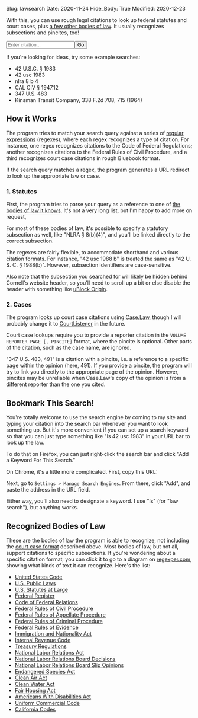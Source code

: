 Slug: lawsearch
Date: 2020-11-24
Hide_Body: True
Modified: 2020-12-23

With this, you can use rough legal citations to look up federal statutes and court cases, plus [a few other bodies of law](#recognized-bodies-of-law). It usually recognizes subsections and pincites, too!

<form class="main-search" onsubmit="handleSearch(event)">
    <input type="search" placeholder="Enter citation..." name="q" id="q"><input type="submit" value="Go">
    <br>
    <label for="q" id="explainer" class="search-label"></label>
</form>
<script>
const schemas = [{"regex": "(Title )?(?<title>\\d+) (U\\.?|United) ?(S\\.?|States) ?(C\\.?|Code) ((&sect;|&#167|§){1,2}|Sect?(ions?|s?\\.))? ?(?<section>[\\d.-]*\\w)((\\(| )(?<subsec>.+))?", "URLParts": ["https://www.law.cornell.edu/uscode/text", "/{title}", "/{section}", "#{subsec}"], "mutations": [{"key": "subsec", "splitter": "\\W", "joiner": "_"}]}, {"regex": "Pub(\\.?|lic) ?L(\\.?|aw) ?(No\\.?)? ?(?<congress>\\d+)-(?<law>\\d+)", "URLParts": ["https://uscode.house.gov/statutes/pl/{congress}/{law}.pdf"]}, {"regex": "(?<volume>\\d+) Stat\\.? (?<page>\\d+)(-\\d+)?", "URLParts": ["https://www.govinfo.gov/content/pkg/STATUTE-{volume}/pdf/STATUTE-{volume}-Pg{page}.pdf"]}, {"regex": "(?<volume>\\d+) (Fed\\. ?Reg\\.|F\\.? ?R\\.?) (?<page>\\d+)", "URLParts": ["https://www.federalregister.gov/documents/search?conditions[term]=", "{volume}+FR+{page}"]}, {"regex": "(Title )?(?<title>\\d+) (C\\.? ?F\\.? ?R\\.?|Code of Federal Regulations)( [Pp]arts?| [Pp]ts?\\.)? ((&sect;|&#167|§){1,2}|Sect?(ions?|s?\\.))? ?(?<section>[\\d.-]*\\w)((\\(| )(?<subsec>.+))?", "URLParts": ["https://www.law.cornell.edu/cfr/text", "/{title}", "/{section}", "#{subsec}"], "mutations": [{"key": "subsec", "splitter": "\\W", "joiner": "_"}]}, {"regex": "(F\\.? ?R\\.? ?C\\.? ?P\\.?|Fed\\.? R(\\.?|ule) ?Civ\\.? ?Pr?o?c?\\.?|Federal Rules? of Civil Procedure) ?(Rule )?(?<rule>\\d+[a-z]?)((\\(| )(?<subsec>.+))?", "URLParts": ["https://www.law.cornell.edu/rules/frcp", "/rule_{rule}", "#rule_{rule}_{subsec}"], "mutations": [{"key": "subsec", "splitter": "\\W", "joiner": "_"}]}, {"regex": "(F\\.? ?R\\.? ?A\\.? ?P\\.?|Fed\\.? R(\\.?|ule) ?App\\.? ?Pr?o?c?\\.?|Federal Rules? of Appellate Procedure) ?(Rule )?(?<rule>\\d+[a-z]?)", "URLParts": ["https://www.law.cornell.edu/rules/frap/rule_{rule}"]}, {"regex": "(F\\.? ?R\\.? ?Cr\\.? ?P\\.?|Fed\\.? R(\\.?|ule) ?Crim\\.? ?Pr?o?c?\\.?|Federal Rules? of Criminal Procedure) ?(Rule )?(?<rule>\\d+[a-z]?)((\\(| )(?<subsec>.+))?", "URLParts": ["https://www.law.cornell.edu/rules/frcrmp", "/rule_{rule}", "#rule_{rule}_{subsec}"], "mutations": [{"key": "subsec", "splitter": "\\W", "joiner": "_"}]}, {"regex": "(F\\.? ?R\\.? ?E\\.?|Fed\\.? R(\\.?|ule) ?Evid\\.?|Federal Rules? of Evidence) ?(Rule )?(?<rule>\\d+[a-z]?)", "URLParts": ["https://www.law.cornell.edu/rules/fre/rule_{rule}"]}, {"regex": "(I\\.? ?N\\.? ?A\\.?|Immigration and Nationality Act) ((&sect;|&#167|§){1,2}|Sect?(ions?|s?\\.))? ?(?<section>[\\d.-]*\\w)((\\(| )(?<subsec>.+))?", "URLParts": ["https://www.law.cornell.edu/uscode/text", "/{title}", "/{section}", "#{subsec}"], "defaults": {"title": "8"}, "mutations": [{"key": "subsec", "splitter": "\\W", "joiner": "_"}], "substitutions": [{"inputKey": "section", "index": {"101": "1101", "102": "1102", "103": "1103", "104": "1104", "105": "1105", "106": "1105a", "201": "1151", "202": "1152", "203": "1153", "204": "1154", "205": "1155", "206": "1156", "207": "1157", "208": "1158", "209": "1159", "210": "1160", "210a": "1161", "211": "1181", "212": "1182", "213": "1183", "213a": "1183a", "214": "1184", "215": "1185", "216": "1186a", "216a": "1186b", "217": "1187", "218": "1188", "219": "1189", "221": "1201", "222": "1202", "223": "1203", "224": "1204", "231": "1221", "232": "1222", "233": "1223", "234": "1224", "235": "1225", "235a": "1225a", "236": "1226", "236a": "1226a", "237": "1227", "238": "1228", "239": "1229", "240": "1229a", "240a": "1229b", "240b": "1229c", "240c": "1230", "241": "1231", "242": "1252", "242a": "1252a", "242b": "1252b", "243": "1253", "244": "1254a", "245": "1255", "245a": "1255a", "246": "1256", "247": "1257", "248": "1258", "249": "1259", "250": "1260", "251": "1281", "252": "1282", "253": "1283", "254": "1284", "255": "1285", "256": "1286", "257": "1287", "258": "1288", "261": "1301", "262": "1302", "263": "1303", "264": "1304", "265": "1305", "266": "1306", "271": "1321", "272": "1322", "273": "1323", "274": "1324", "274a": "1324a", "274b": "1324b", "274c": "1324c", "274d": "1324d", "275": "1325", "276": "1326", "277": "1327", "278": "1328", "279": "1329", "280": "1330", "281": "1351", "282": "1352", "283": "1353", "284": "1354", "285": "1355", "286": "1356", "287": "1357", "288": "1358", "289": "1359", "290": "1360", "291": "1361", "292": "1362", "293": "1363", "294": "1363a", "295": "1363b", "301": "1401", "302": "1402", "303": "1403", "304": "1404", "305": "1405", "306": "1406", "307": "1407", "308": "1408", "309": "1409", "310": "1421", "311": "1422", "312": "1423", "313": "1424", "314": "1425", "315": "1426", "316": "1427", "317": "1428", "318": "1429", "319": "1430", "320": "1431", "321": "1432", "322": "1433", "323": "1434", "324": "1435", "325": "1436", "326": "1437", "327": "1438", "328": "1439", "329": "1440", "329a": "1440-1", "330": "1441", "331": "1442", "332": "1443", "333": "1444", "334": "1445", "335": "1446", "336": "1447", "337": "1448", "338": "1449", "339": "1450", "340": "1451", "341": "1452", "342": "1453", "343": "1454", "344": "1455", "345": "1456", "346": "1457", "347": "1458", "348": "1459", "349": "1481", "350": "1482", "351": "1483", "352": "1484", "353": "1485", "354": "1486", "355": "1487", "356": "1488", "357": "1489", "358": "1501", "359": "1502", "360": "1503", "361": "1504", "404": "1101", "405": "1101", "406": "1101", "407": "1101", "411": "1521", "412": "1522", "413": "1523", "414": "1524", "501": "1531", "502": "1532", "503": "1533", "504": "1534", "505": "1535", "506": "1536", "507": "1537"}}]}, {"regex": "I\\.? ?R\\.? ?C\\.? ((&sect;|&#167|§){1,2}|Sect?(ions?|s?\\.))? ?(?<section>[\\d.-]*\\w)((\\(| )(?<subsec>.+))?", "URLParts": ["https://www.law.cornell.edu/uscode/text", "/{title}", "/{section}", "#{subsec}"], "defaults": {"title": "26"}, "mutations": [{"key": "subsec", "splitter": "\\W", "joiner": "_"}]}, {"regex": "Treas\\.? ?Reg\\.? ((&sect;|&#167|§){1,2}|Sect?(ions?|s?\\.))? ?(?<section>[\\d.-]*\\w)((\\(| )(?<subsec>.+))?", "URLParts": ["https://www.law.cornell.edu/cfr/text", "/{title}", "/{section}", "#{subsec}"], "defaults": {"title": "26"}, "mutations": [{"key": "subsec", "splitter": "\\W", "joiner": "_"}]}, {"regex": "N\\.? ?L\\.? ?R\\.? ?A\\.? ((&sect;|&#167|§){1,2}|Sect?(ions?|s?\\.))? ?(?<section>[\\d.-]*\\w)((\\(| )(?<subsec>.+))?", "URLParts": ["https://www.law.cornell.edu/uscode/text", "/{title}", "/{section}", "#{subsec}"], "defaults": {"title": "29"}, "mutations": [{"key": "subsec", "splitter": "\\W", "joiner": "_"}], "substitutions": [{"inputKey": "section", "index": {"1": "151", "2": "152", "3": "153", "4": "154", "5": "155", "6": "156", "7": "157", "8": "158", "9": "159", "10": "160", "11": "161", "12": "162", "13": "163", "14": "164", "15": "165", "16": "166", "17": "167", "18": "168", "19": "169"}}]}, {"regex": "(?<volume>\\d+) N\\.? ?L\\.? ?R\\.? ?B\\.? (?<page>\\d+)", "URLParts": ["https://www.nlrb.gov/cases-decisions/decisions/board-decisions?search_term=&volume={volume}&page_number={page}"]}, {"regex": "(?<volume>\\d+) N\\.? ?L\\.? ?R\\.? ?B\\.? (Slip Op\\. )?No\\. (?<slip>\\d+)", "URLParts": ["https://www.nlrb.gov/cases-decisions/decisions/board-decisions?search_term=&volume={volume}&slip_opinion_number={slip}"]}, {"regex": "E\\.? ?S\\.? ?A\\.? ((&sect;|&#167|§){1,2}|Sect?(ions?|s?\\.))? ?(?<section>[\\d.-]*\\w)((\\(| )(?<subsec>.+))?", "URLParts": ["https://www.law.cornell.edu/uscode/text", "/{title}", "/{section}", "#{subsec}"], "defaults": {"title": "16"}, "mutations": [{"key": "subsec", "splitter": "\\W", "joiner": "_"}], "substitutions": [{"inputKey": "section", "index": {"2": "1531", "3": "1532", "4": "1533", "5": "1534", "6": "1535", "7": "1536", "8": "1537", "8A": "1537a", "9": "1538", "10": "1539", "11": "1540", "12": "1541", "15": "1542", "17": "1543", "18": "1544"}}]}, {"regex": "C\\.? ?A\\.? ?A\\.? ((&sect;|&#167|§){1,2}|Sect?(ions?|s?\\.))? ?(?<section>[\\d.-]*\\w)((\\(| )(?<subsec>.+))?", "URLParts": ["https://www.law.cornell.edu/uscode/text", "/{title}", "/{section}", "#{subsec}"], "defaults": {"title": "42"}, "mutations": [{"key": "subsec", "splitter": "\\W", "joiner": "_"}], "substitutions": [{"inputKey": "section", "index": {"101": "7401", "102": "7402", "103": "7403", "104": "7404", "105": "7405", "106": "7406", "107": "7407", "108": "7408", "109": "7409", "110": "7410", "111": "7411", "112": "7412", "113": "7413", "114": "7414", "115": "7415", "116": "7416", "117": "7417", "118": "7418", "119": "7419", "120": "7420", "121": "7421", "122": "7422", "123": "7423", "124": "7424", "125": "7425", "126": "7426", "127": "7427", "128": "7428", "129": "7429", "130": "7430", "131": "7431", "160": "7470", "161": "7471", "162": "7472", "163": "7473", "164": "7474", "165": "7475", "166": "7476", "167": "7477", "168": "7478", "169": "7479", "169a": "7491", "169A": "7491", "169b": "7492", "169B": "7492", "171": "7501", "172": "7502", "173": "7503", "174": "7504", "175": "7505", "175a": "7505a", "176": "7506", "176a": "7506a", "177": "7507", "178": "7508", "179": "7509", "179b": "7509a", "181": "7511", "182": "7511a", "183": "7511b", "184": "7511c", "185": "7511d", "185a": "7511e", "185b": "7511f", "186": "7512", "187": "7512a", "188": "7513", "189": "7513a", "190": "7513b", "191": "7514", "192": "7514a", "193": "7515", "202": "7521", "203": "7522", "204": "7523", "205": "7524", "206": "7525", "207": "7541", "208": "7542", "209": "7543", "210": "7544", "211": "7545", "213": "7547", "214": "7548", "215": "7549", "216": "7550", "217": "7552", "218": "7553", "219": "7554", "231": "7571", "232": "7572", "233": "7573", "234": "7574", "241": "7581", "242": "7582", "243": "7583", "244": "7584", "245": "7585", "246": "7586", "247": "7587", "248": "7588", "249": "7589", "250": "7590", "301": "7601", "302": "7602", "303": "7603", "304": "7604", "305": "7605", "306": "7606", "307": "7607", "308": "7608", "309": "7609", "310": "7610", "311": "7611", "312": "7612", "313": "7613", "314": "7614", "315": "7615", "316": "7616", "317": "7617", "318": "7618", "319": "7619", "320": "7620", "321": "7621", "322": "7622", "323": "7624", "324": "7625", "325": "7625-1", "326": "7625a", "327": "7626", "328": "7627", "201": "7641", "401": "7651", "402": "7651a", "403": "7651b", "404": "7651c", "405": "7651d", "406": "7651e", "407": "7651f", "408": "7651g", "409": "7651h", "410": "7651i", "411": "7651j", "412": "7651k", "413": "7651l", "414": "7651m", "415": "7651n", "416": "7651o", "501": "7661", "502": "7661a", "503": "7661b", "504": "7661c", "505": "7661d", "506": "7661e", "507": "7661f", "601": "7671", "602": "7671a", "603": "7671b", "604": "7671c", "605": "7671d", "606": "7671e", "607": "7671f", "608": "7671g", "609": "7671h", "610": "7671i", "611": "7671j", "612": "7671k", "613": "7671l", "614": "7671m", "615": "7671n", "616": "7671o", "617": "7671p", "618": "7671q"}}]}, {"regex": "C\\.? ?W\\.? ?A\\.? ((&sect;|&#167|§){1,2}|Sect?(ions?|s?\\.))? ?(?<section>[\\d.-]*\\w)((\\(| )(?<subsec>.+))?", "URLParts": ["https://www.law.cornell.edu/uscode/text", "/{title}", "/{section}", "#{subsec}"], "defaults": {"title": "33"}, "mutations": [{"key": "subsec", "splitter": "\\W", "joiner": "_"}], "substitutions": [{"inputKey": "section", "index": {"101": "1251", "112": "1262", "115": "1265", "301": "1311", "302": "1312", "303": "1313", "304": "1314", "305": "1315", "306": "1316", "307": "1317", "308": "1318", "309": "1319", "310": "1320", "316": "1326", "319": "1329", "401": "1341", "402": "1342", "403": "1343", "404": "1344", "405": "1345", "406": "1346", "501": "1361", "502": "1362", "505": "1365", "509": "1369", "510": "1370", "511": "1371", "517": "1376", "518": "1377"}}]}, {"regex": "F\\.? ?h\\.? ?A\\.? ((&sect;|&#167|§){1,2}|Sect?(ions?|s?\\.))? ?(?<section>[\\d.-]*\\w)((\\(| )(?<subsec>.+))?", "URLParts": ["https://www.law.cornell.edu/uscode/text", "/{title}", "/{section}", "#{subsec}"], "defaults": {"title": "42"}, "mutations": [{"key": "subsec", "splitter": "\\W", "joiner": "_"}], "substitutions": [{"inputKey": "section", "index": {"801": "3601", "802": "3602", "803": "3603", "804": "3604", "805": "3605", "806": "3606", "807": "3607", "808": "3608", "808a": "3608a", "809": "3609", "810": "3610", "811": "3611", "812": "3612", "813": "3613", "814": "3614", "814a": "3614-1", "815": "3614a", "816": "3615", "817": "3616", "817a": "3616a", "818": "3617", "819": "3618", "820": "3619", "901": "3631"}}]}, {"regex": "A\\.? ?D\\.? ?A\\.? ((&sect;|&#167|§){1,2}|Sect?(ions?|s?\\.))? ?(?<section>[\\d.-]*\\w)((\\(| )(?<subsec>.+))?", "URLParts": ["https://www.law.cornell.edu/uscode/text", "/{title}", "/{section}", "#{subsec}"], "defaults": {"title": "42"}, "mutations": [{"key": "subsec", "splitter": "\\W", "joiner": "_"}], "substitutions": [{"inputKey": "section", "index": {"2": "12101", "3": "12102", "101": "12111", "102": "12112", "103": "12113", "104": "12114", "105": "12115", "106": "12116", "107": "12117", "201": "12131", "202": "12132", "203": "12133", "204": "12134", "221": "12141", "222": "12142", "223": "12143", "224": "12144", "225": "12145", "226": "12146", "227": "12147", "228": "12148", "229": "12149", "230": "12150", "241": "12161", "242": "12162", "243": "12163", "244": "12164", "245": "12165", "301": "12181", "302": "12182", "303": "12183", "304": "12184", "305": "12185", "306": "12186", "307": "12187", "308": "12188", "309": "12189", "501": "12201", "502": "12202", "503": "12203", "504": "12204", "505": "12205", "506": "12206", "507": "12207", "508": "12208", "509": "12209", "510": "12210", "511": "12211", "513": "12212", "514": "12213"}}]}, {"regex": "(U\\.? ?C\\.? ?C\\.?|Uniform Commercial Code) (?<article>\\d[a-z]?)\\W+(?<section>\\d+)((\\(| )(?<subsec>.+))?", "URLParts": ["https://www.law.cornell.edu/ucc", "/{article}/{article}-{section}", "#{article}-{section}{subsec}"], "mutations": [{"key": "subsec", "splitter": "\\W", "joiner": "_"}]}, {"regex": "((CAL|Cal)\\.?|California) (?<code>(BPC|CIV|CCP|COM|EDC|ELEC|EVID|FAM|FIN|FGC|FAC|GOV|HNC|HSC|INS|LAB|MVC|PEN|PROB|PCC|PRC|PUC|RTC|SHC|UIC|VEH|WAT|WIC|Business and Professions|Civil|Code of Civil Procedure|Commercial|Education|Elections|Evidence|Family|Financial|Fish and Game|Food and Agricultural|Government|Harbors and Navigation|Health and Safety|Insurance|Labor|Military and Veterans|Penal|Probate|Public Contract|Public Resources|Public Utilities|Revenue and Taxation|Streets and Highways|Unemployment Insurance|Vehicle|Water|Welfare and Institutions))\\.?( Code)? ((&sect;|&#167|§){1,2}|Sect?(ions?|s?\\.))? ?(?<section>[\\d.-]*\\w)", "URLParts": ["https://leginfo.legislature.ca.gov/faces/codes_displaySection.xhtml", "?lawCode={code}&sectionNum={section}"], "mutations": [{"key": "code", "case": "upper"}], "substitutions": [{"inputKey": "code", "index": {"BUSINESS AND PROFESSIONS": "BPC", "CIVIL": "CIV", "CODE OF CIVIL PROCEDURE": "CCP", "COMMERCIAL": "COM", "EDUCATION": "EDC", "ELECTIONS": "ELEC", "EVIDENCE": "EVID", "FAMILY": "FAM", "FINANCIAL": "FIN", "FISH AND GAME": "FGC", "FOOD AND AGRICULTURAL": "FAC", "GOVERNMENT": "GOV", "HARBORS AND NAVIGATION": "HNC", "HEALTH AND SAFETY": "HSC", "INSURANCE": "INS", "LABOR": "LAB", "MILITARY AND VETERANS": "MVC", "PENAL": "PEN", "PROBATE": "PROB", "PUBLIC CONTRACT": "PCC", "PUBLIC RESOURCES": "PRC", "PUBLIC UTILITIES": "PUC", "REVENUE AND TAXATION": "RTC", "STREETS AND HIGHWAYS": "SHC", "UNEMPLOYMENT INSURANCE": "UIC", "VEHICLE": "VEH", "WATER": "WAT", "WELFARE AND INSTITUTIONS": "WIC"}, "allowUnmatched": true}]}, {"regex": "(?<=\\b)(?<volume>\\d+) (?<reporter>Abb\\. Ct\\. App\\.|Abb\\.N\\. Cas\\.|Abb\\. Pr\\.|Abb\\. Pr\\. \\(n\\.s\\.\\)|Va\\. \\(Va\\. Cas\\.\\)|Adams Co\\. L\\.J\\.|Add\\.|Dallam|Franklin Co\\. Legal J\\.|Aik\\.|Ala\\. App\\.|Ala\\.|Alaska Fed\\.|Alaska|Am\\. Samoa|Am\\. Samoa 2d|Am\\. Samoa 3d|Ohio App\\. Unrep\\.|Ant\\. N\\.P\\. Cas\\.|A\\.D\\.2d|A\\.D\\.|A\\.D\\.3d|Ky\\. \\(Hughes\\)|Ariz\\. App\\.|Ariz\\.|Ark\\. App\\.|Ark\\.|Armstrong\\. Election Cases|A\\.|Balt\\. C\\. Rep\\.|Barb\\. Ch\\.|Barb\\.|B\\. Co\\. Leg\\. J\\.|Berk's Co\\. L\\.J\\.\\.|Blackf\\.|Blair Co\\. L\\.R\\.|Blair Co\\. L\\.R\\. 2d|Bosworth Super\\. Ct\\. Rep\\.|Bradford Co\\. L\\.J\\.|Brad\\.|Brayt\\.|Bucks Co\\. L\\.R\\.|Bur\\.|Bur\\.|Butler Co\\. Legal J\\.|E\\.D\\. Pa\\.|Cai\\. Cas\\.|Cai\\.|Cal\\. App\\.|Cal\\. App\\. 5th|Cal\\. App\\. 4th|Cal\\. App\\. 2d|Cal\\. App\\. 3d|Cal\\. 3d|Cal\\. 4th|Cal\\.|Cal\\. 2d|Cal\\. Super\\. Ct\\.|Cal\\. Unrep\\.|Cambria Co\\. L\\.J\\.|Cambria Co\\. Rep\\.|Carbon Co\\. L\\.J\\.|N\\.C\\. \\(Car\\. L\\. Rep\\.\\)|N\\.J\\. \\(Manumission\\)|S\\.C\\.L\\. \\(McMul\\.\\)|S\\.C\\.L\\. \\(Chev\\.\\)|Tapp\\. Rep\\.|D\\. Pa\\.|Ohio|S\\.C\\. Eq\\. \\(Chev\\. Eq\\.\\)|Monaghan|Sadler|Ky\\. \\(Litt\\. Sel\\. Cas\\.\\)|C\\.C\\.L\\.J\\.|C\\.C\\.L\\.J\\. 2d|S\\.C\\. Eq\\. \\(McCord Eq\\.\\)|S\\.C\\. Eq\\. \\(Ril\\. Eq\\.\\)|Chand\\.|Charlton Rep\\.|Ches\\. Co\\. Rep\\.|D\\. Chip\\.|N\\. Chip\\.|Mun\\.  L\\. Rep\\.|Hosea's Rep\\.|N\\.Y\\. City Ct\\. Rep\\.|Cl\\. Ch\\.|Cole\\. & Cai\\. Cas\\.|Cole\\. Cas\\.|Colo\\. App\\.|Colo\\. L\\. Rep\\.|Colo\\. N\\. P\\.|Colo\\.|Willson|White & W\\.|N\\.C\\. \\(Cam\\. & Nor\\.\\)|King's Conflicting Cases|Conn\\. App\\.|Conn\\. Cir\\. Ct\\.|Kirby|Root|Conn\\.|Conn\\. Supp\\.|Connoly Sur\\. Rep\\.|Ct\\. Cl\\.|C\\.C\\.P\\.A\\.|Ct\\. Cust\\.|Cow\\.|Craw\\. Co\\. Leg\\. J\\.|Cumberland L\\.J\\.|Cust\\. B\\. & Dec\\.|Dakota|Dallam|Dall\\.|Daly \\(N\\.Y\\.\\)|Dau\\. Co\\. Rep\\.|Day|T\\.C\\.A\\.|P\\.R\\. Dec\\.|Teiss\\.|Va\\. Ch\\. Dec\\.|Ky\\. \\(Sneed\\)|Pears\\.|Smith|Ga\\. Super\\. Ct\\.|Georgia Decisions|C\\.M\\.A\\.|Del\\. Cas\\.|Del\\. Ch\\.|Del\\. Co\\. Reps\\.|Del\\. \\(Harr\\.\\)|Del\\. \\(Penne\\.\\)|Del\\. \\(Boyce\\)|Del\\. \\(Marv\\.\\)|Del\\. \\(Houst\\.\\)|Del\\.|Dem\\. Sur\\.|Denio|Docket|Dudley Rep\\.|Duer Super\\. Ct\\. Rep\\.|Edm\\. Sel\\. Cas\\.|E\\.D\\. Smith|Edw\\. Ch\\.|S\\.C\\. Eq\\. \\(McMul\\. Eq\\.\\)|S\\.C\\. Eq\\. \\(Speers Eq\\.\\)|Erie\\. Co\\. L\\.J\\.|P\\.R\\. Sent\\.|Fay\\. L\\.J\\.|F\\. Cas\\.|Fed\\. Cl\\.|F\\.|F\\.2d|F\\.3d|F\\.R\\.D\\.|F\\. Supp\\.|F\\. Supp\\. 2d|F\\. Supp\\. 3d|Fla\\.|Fla\\. Supp\\.|Fla\\. Supp\\. 2d|Ga\\. App\\.|Ga\\. L\\. Rep\\.|Ga\\.|Gault|Gibb\\. Surr\\.|Guam|Hall Super\\. Ct\\. Rep\\.|H\\. & G\\.|Haw\\. App\\.|Haw\\.|Haz\\. Pa\\. Reg\\.|Va\\. \\(Hen\\. & M\\.\\)|Hill & Den\\.|Hill|Hilt\\.|Hoff\\. Ch\\.|Hopk\\. Ch\\.|How\\. App\\. Cas\\.|How\\. Pr\\.|How\\. Pr\\. \\(n\\.s\\.\\)|Idaho|Ill\\. App\\.|Ill\\. App\\. 2d|Ill\\. App\\. 3d|Ill\\. Cir\\. Ct\\. Rep\\.|Ill\\. Ct\\. Cl\\.|Ill\\. \\(Scam\\)|Ill\\. \\(Breese\\)|Ill\\. \\(Gilm\\.\\)|Ill\\.|Ill\\. 2d|Ind\\. App\\.|Ind\\. L\\. Rep\\.|Ind\\.|Indian Terr\\.|Iowa|Jeff\\.|Johns\\. Cas\\.|Johns\\. Ch\\.|Johns\\.|Jones and Spencer's Super\\. Ct\\. Rep\\.|Edsall|Pa\\. \\(Admiralty\\)|Kan\\. App\\. 2d|Kan\\.|Ky\\. \\(A\\.K\\. Marsh\\.\\)|Ky\\. Op\\.|Ky\\.|Keyes|Lack\\. Bar\\. R\\.|Lack\\. Bar  R\\.|Lack\\. Jur\\.|Lack\\. L\\. N\\.|Lack\\. L\\.R\\.|Lanc\\. Bar|Lanc\\. L\\. Rev\\.|Lans\\. Ch\\.|Lans\\.|Law\\. L\\.J\\.|Law Times|Law Times \\(N\\.S\\.\\)|Lebanon Co\\. L\\.J\\.|Foster|Leg\\. Gaz\\.|Leg\\. Gaz\\.|Pa\\. Leg\\. Gaz\\.|Gunby|Leg\\. Rec\\. Rep\\.|Lehigh Co\\. L\\.J\\.|Lehigh Val\\. L\\. Rep\\.|Liquor Tax Rep\\.|Lock\\. Rev\\. Cas\\.|La\\. Ann\\.|La\\. App\\.|La\\.|La\\.|Luz\\. L\\.J\\.|Luz\\. L\\.O\\.|Luz\\. Leg\\. Reg\\.|Luz\\. Leg\\. Reg\\.|Lycoming R\\.|Magis\\. & Const\\.|Me\\.|McGrath|N\\.C\\. \\(Mart\\.\\)|Mart\\. \\(n\\.s\\.\\)|Mart\\. \\(o\\.s\\.\\)|Md\\. App\\.|Md\\.|H\\. & McH\\.|Mass\\. \\(Allen\\)|Mass\\. App\\. Ct\\.|Mass\\. App\\. Dec\\.|Davis L\\. Ct\\. Cas\\.|Davis L\\. Ct\\. Cas\\.|Mass\\. \\(Cush\\)|Mass\\. \\(Pick\\.\\)|Mass\\. \\(Gray\\)|Mass\\. \\(Tyng\\)|Mass\\. \\(Will\\.\\)|Mass\\. \\(Met\\.\\)|Mass\\.|Mass\\. Supp\\.|Mercer|Mich\\. App\\. |Howell N\\.P\\.|Mich\\.|M\\.C\\.L\\.J\\.|Mills Surr\\.|Minn\\.|Minor|Va\\.|Miss\\. Ct\\. Rec\\.|Miss\\. Dec\\.|Miss\\. \\(Walker\\)|Miss\\.|Miss\\. \\(Howard\\)|Miss\\. \\(S\\. & M\\.\\)|Mor\\. St\\. Cas\\.|Mo\\. App\\.|Mo\\.|Monroe L\\.R\\.|Mont\\.|Mont\\. Co\\. L\\. Rep\\.|Navajo Rptr\\.|Neb\\. App\\.|Neb\\.|Nev\\.|N\\.H\\.|N\\.J\\. Eq\\.|N\\.J\\.L\\.|N\\.J\\. Misc\\.|N\\.J\\.|N\\.J\\. Super\\.|N\\.J\\. Tax Ct\\.|N\\.M\\.|N\\.M\\.|N\\.Y\\. Crim\\.|Misc\\.2d|Misc\\.3d|Misc\\.|N\\.Y\\. 2d|N\\.Y\\.|N\\.Y\\.3d|N\\.Y\\. St\\. Rptr\\.|Northam\\. Law Rep\\.|N\\.C\\. App\\.|N\\.C\\.|N\\.C\\. \\(Busb\\. Eq\\)|N\\.C\\. \\(Busb\\.\\)|N\\.C\\. \\(Dev\\. & Bat\\. Eq\\.\\)|N\\.C\\. \\(Dev\\. & Bat\\.\\)|N\\.C\\. \\(Dev\\. Eq\\.\\)|N\\.C\\. \\(Dev\\.\\)|N\\.C\\. \\(Hawks\\)|N\\.C\\. \\(Hayw\\.\\)|N\\.C\\. \\(Ired\\. Eq\\.\\)|N\\.C\\. \\(Ired\\.\\)|N\\.C\\. \\(Jones Eq\\.\\)|N\\.C\\. \\(Jones\\)|N\\.C\\. \\(Mur\\.\\)|N\\.C\\. \\(Phil\\. Eq\\.\\)|N\\.C\\. \\(Phil\\.\\)|N\\.C\\. \\(Tay\\.\\)|N\\.C\\. \\(Win\\.\\)|N\\.D\\.|N\\.E\\.|N\\.E\\.2d|N\\.E\\.3d|N\\. Mar\\. I\\. Commw\\.|N\\. Mar\\. I\\.|Northum\\. Co\\. Leg\\. N\\.|Northumb\\. L\\.J\\.|N\\.W\\.|N\\.W\\.2d|Ohio App\\.|Ohio App\\. 2d|Ohio App\\. 3d|Ohio C\\.C\\. Dec\\.|Ohio C\\.C\\. \\(N\\.S\\.\\)|Ohio Cir\\. Dec\\.|Ohio Ct\\. App\\.|Ohio Misc\\.|Ohio Misc\\. 2d|Ohio Nisi Prius|Ohio Nisi Prius \\(N\\.S\\.\\)|Ohio Op\\. 2d|Ohio Op\\. 3d|Ohio Op\\.|Ohio St\\.|Ohio St\\. \\(n\\.s\\.\\)|Ohio St\\. 2d|Ohio St\\. 3d|Okla\\. Crim\\.|Okla\\.|Olwine's L\\.J\\.|Or\\.|Or\\. App\\.|Or\\. Tax|P\\.|P\\.2d|P\\.3d|Paige Ch\\.|Park\\. Crim\\. Rep\\.|Pelt\\.|Pa\\. L\\. Rec\\.|Pa\\. Commw\\.|Pa\\. Corp\\. R\\.|Pa\\. Co\\. Ct\\.|Pa\\. D\\. & C\\. 2d|Pa\\. D\\. & C\\.|Pa\\. D\\. & C\\. 3d|Pa\\. D\\. & C\\. 5th|Pa\\. D\\. & C\\. 4th|Pa\\. Fid\\.|Pa\\. Fid\\. 2d|Pa\\. Fid\\. 3d|Pa\\. Just\\. L\\. Rep\\.|Pa\\. L\\.J\\. Rep\\.|Pa\\.|Pa\\. Super\\. Ct\\.|Pennyp\\.|Phila\\. Co\\. R\\.|Phila\\. Reports|Pin\\.|Pittsb\\. L\\.J\\.|Pitts\\. R\\.|Port\\.|P\\.R\\. Fed\\.|Pow\\. Surr\\.|Mich\\. Pr\\.|Singer Prob\\. Cas\\.|N\\.Y\\. Proc\\. Ct\\. Ass\\.|P\\.R\\.|Rec\\. Q\\. Ct\\.|Rec\\. Ct\\. Assistants|Rec\\. Co\\. Ch\\. \\(S\\.C\\.\\)|Rec\\. Ct\\. Gen\\. Sess\\.|Rec\\. Bucks\\. Co\\. \\(Pa\\.\\)|Rec\\. T\\. Warwick \\(R\\.I\\.\\)|Rec\\. Ct\\. Ches\\. Co\\. Pa\\.|Rec\\. Co\\. Ct\\.|Rec\\. V\\.A\\. Ct\\. \\(R\\.I\\.\\)|Redf\\.|S\\.C\\.L\\. \\(Ril\\.\\)|Ct\\. Cl\\.|Mich\\. Ct\\. Cl\\.|App\\. D\\.C\\.|Bro\\. Com\\. P\\.|Ashm\\. \\(Pa\\.\\)|Conn\\. Super\\. Ct\\.|Conn\\. Super\\. Ct\\.|Disney \\(Ohio\\)|Binn\\.|Pen\\. & W\\.|Rawle|Serg\\. & Rawl\\.|Watts & Serg\\.|Whart\\.|Yeates|S\\.C\\. Eq\\. \\(Des\\.Eq\\.\\)|Ky\\. \\(Hard\\.\\)|Handy|Super\\. Ct\\. Jud\\.|Tenn\\. \\(Hayw\\.\\)|Grant|D\\.C\\. \\(MacArth\\. & M\\.\\)|D\\.C\\. \\(Tuck\\. & Cl\\.\\)|Jahn|S\\.C\\.L\\. \\(Strob\\.\\)|Gill|G\\. & J\\.|S\\.C\\. Eq\\. \\(Dud\\. Eq\\.\\)|S\\.C\\.L\\. \\(Bail\\.\\)|N\\.Y\\.|Walk\\. Ch\\.|Tenn\\. Crim\\. App\\.|H\\. & J\\.|Wilson|Miss\\. \\(S\\. & M\\. Ch\\.\\)|S\\.C\\.L\\. \\(Bay\\)|Morris|Watts|Tenn\\. \\(Mart\\. & Yer\\.\\)|Tenn\\. \\(Cold\\.\\)|Tenn\\. \\(Heisk\\.\\)|Tenn\\. \\(Yer\\.\\)|Tenn\\. \\(Head\\)|Tenn\\. \\(Meigs\\)|Tenn\\. \\(Hum\\.\\)|D\\.C\\.|D\\.C\\. \\(MacArth\\.\\)|D\\.C\\. \\(Mackey\\)|Doug\\.|Ark\\. Terr\\. Rep\\.|McGl\\.|D\\.C\\. \\(patent\\)|Ky\\. \\(Bibb\\)|Ky\\. \\(Litt\\.\\)|Ky\\. \\(T\\.B\\. Mon\\.\\)|Ky\\. \\(B\\. Mon\\.\\)|Wright|Ohio Ch\\.|Ky\\. \\(J\\.J\\. Marsh\\.\\)|S\\.C\\.L\\. \\(Speers\\)|S\\.C\\.L\\. \\(Rich\\.\\)|S\\.C\\.L\\. \\(Rice\\)|S\\.C\\.L\\. \\(Rich\\.\\)|S\\.C\\.L\\. \\(Dud\\.\\)|S\\.C\\.L\\. \\(Hill\\)|Hay\\. & Haz\\.|D\\.C\\. Cir\\.|D\\.C\\. \\(Cranch\\)|Brightly|Walker|Ind\\. App\\.|Kan\\. App\\.|Md\\. Ch\\.|Md\\. Ch\\.|Freem\\. Ch\\.|Wilcox|S\\.C\\.L\\. \\(McCord\\)|S\\.C\\.L\\. \\(Nott & McC\\.\\)|S\\.C\\.L\\. \\(Harp\\.\\)|Harr\\. Ch\\.|Miles|Cal\\. Dist\\. Ct\\.|McCahon|S\\.C\\. Eq\\. \\(Rice Eq\\.\\)|S\\.C\\. Eq\\. \\(Rich\\. Eq\\.\\)|S\\.C\\. Eq\\. \\(Hill Eq\\.\\)|S\\.C\\. Eq\\. \\(Rich\\. Eq\\.\\)|S\\.C\\. Eq\\. \\(Rich\\. Cas\\.\\)|S\\.C\\. Eq\\. \\(Strobh\\. Eq\\.\\)|S\\.C\\. Eq\\. \\(Bail\\. Eq\\.\\)|Greene|Myrick|D\\. Haw\\.|Rep\\. Cont\\. Elect\\. Case\\.|Rep\\. Cont\\. El\\.|Howison|Coffey|Charlton|S\\.C\\. Eq\\. \\(Harp\\. Eq\\.\\)|Brewster|S\\.C\\.L\\. \\(Mill\\)|S\\.C\\.L\\. \\(Tread\\.\\)|S\\.C\\.L\\. \\(Brev\\.\\)|Mass\\. App\\. Div\\.|Mass\\. App\\. Div\\.|Goebel|Ky\\. \\(Dana\\)|Ky\\. \\(Duv\\.\\)|Ky\\. \\(Met\\.\\)|Ky\\. \\(Bush\\)|Vaux|Tenn\\. \\(Swan\\)|Tenn\\. \\(Sneed\\)|Bradf\\.|T\\.C\\.|B\\.T\\.A\\.|R\\.I\\. Ct\\. Rec\\.|R\\.I\\. Dec\\.|R\\.I\\.|Super\\. Ct\\. \\(R\\.I\\.\\)|Robertson's Super\\. Ct\\. Rep\\.|Rob\\.|Sand\\. Ch\\.|Sandford Super\\. Ct\\. Rep\\.|Sarat\\. Ch\\. Sent\\.|Schuy\\. L\\. Rec\\.|Schuy\\. Reg\\.|Seld\\. Notes|Yates|Parsons|Sick\\. Op\\. Att'y Gen\\.|Silv\\. Ct\\. App\\.|Silv\\. Sup\\.|Smith|Som\\. L\\.J\\.|S\\.C\\.|S\\.D\\.|S\\.E\\.|S\\.E\\.2d|So\\.|So\\.2d|So\\.3d|S\\.W\\.|S\\.W\\.2d|S\\.W\\.3d|Stew\\.|Stew\\. & P\\.|S\\.C\\.D\\.C\\. \\(N\\.S\\.\\)|N\\.Y\\. Sup\\. Ct\\.|Susq\\. Leg\\. Chron\\.|Sweeney Super\\. Ct\\. Rep\\.|Robards|N\\.C\\. \\(Taylor\\)|La\\. App\\. \\(Teiss\\.\\)|Tenn\\. App\\.|Tenn\\. Cas\\.|Tenn\\. Ch\\. R\\.|Tenn\\.|Tenn\\. \\(Peck\\)|Tenn\\. \\(Cooke\\)|Tenn\\. \\(Overt\\.\\)|Tex\\. Civ\\. App\\.|Tex\\. Ct\\. App\\.|Tex\\. Crim\\.|Tex\\. L\\. R\\.|Tex\\.|Posey|N\\.J\\. \\(Burlington County Ct\\.\\)|Cin\\. Sup\\. Ct\\. Rep\\.|Com\\. Pl\\. Rep\\.|Pa\\. Dist\\.|Mass\\. Law Rep\\.|Mich\\. N\\.P\\. R\\.|Westchester|Ohio Law Abs\\.|Ohio L\\.R\\.|Ald\\.|Thomp\\. & Cook|Blume Sup\\. Ct\\. Trans\\.|Trans\\. App\\.|Tuck\\. Surr\\.|Tyl\\.|Cl\\. Ct\\.|U\\.S\\. App\\. D\\.C\\.|Ct\\. Int'l Trade|Cust\\. Ct\\.|U\\.S\\.|U\\.S\\. \\(Black\\)|U\\.S\\. \\(Cranch\\)|U\\.S\\. \\(Dall\\.\\)|U\\.S\\. \\(How\\.\\)|U\\.S\\. \\(Pet\\.\\)|U\\.S\\. \\(Wall\\.\\)|U\\.S\\. \\(Wheat\\.\\)|Mann\\. Unrep\\. Cas\\.|Blume Unrep\\. Op\\.|Unrep\\. Tenn\\. Cas\\.|Cal\\.|Utah|Utah 2d|Vt\\.|Va\\. Cir\\.|Va\\. Col\\. Dec\\.|Va\\. App\\.|Va\\. Dec\\.|Va\\. \\(Rand\\.\\)|Va\\. \\(Munf\\.\\)|Va\\. \\(Wash\\.\\)|Va\\.|Va\\. \\(Gratt\\.\\)|Va\\. \\(Gilmer\\)|Va\\. \\(Call\\)|Va\\. \\(Patt\\. & Heath\\)|Va\\. \\(Rob\\.\\)|Va\\. \\(Leigh\\)|V\\.I\\.|Wash\\. App\\.|Wash\\. Co\\.\\(Pa\\.\\)|Wash\\.|Wash\\. 2d|Wash\\. Terr\\.|Week\\. No\\. Cas\\. \\(Pa\\.\\)|Wend\\.|Wes\\. C\\.L\\.J\\.|Tribal|A\\.2d|A\\.3d|B\\.R\\.|F\\. App'?x|Haw\\.|M\\.J\\.|N\\.Y\\.S\\. 2d|N\\.Y\\.S\\. 2d|N\\.Y\\.S\\.|Vet\\. App\\.|W\\. Va\\.|Wheel\\. Cr\\. Cas\\.|Wis\\.|Wis\\. 2d|Wyo\\.|Yates Sel\\. Cas\\.|York Leg\\. Rec\\.) (?<!at )(?<page>\\d+)\\b(, (?<pincite>\\d+)(?!\\d| [A-Z])(-\\d+)?)?", "URLParts": ["https://cite.case.law", "/{reporter}/{volume}/{page}", "?highlight={quote}", "#p{pincite}"], "mutations": [{"key": "reporter", "case": "lower", "omit": "[.()&,']", "splitter": " ", "joiner": "-"}, {"key": "quote", "splitter": " ", "joiner": "+"}]}];
/*
  Parses URL search query, and passes it to handleQuery().
  Runs upon page load, while the LawSearch page is hidden.
  Also puts the query into the search bar.
*/
document.addEventListener("DOMContentLoaded", () => {
  if (!location.search) {
    return document.body.removeAttribute('hidden');
  }

  let query = decodeURIComponent(location.search).trim().replace(/^\?(?:q=)?|\.$|,$|;$/g, '');
  document.getElementById("q").value = query.replace(/\+/g, ' ');

  handleQuery(query);
});

window.addEventListener( "pageshow", function ( event ) {
  var historyTraversal = event.persisted || 
                         ( typeof window.performance != "undefined" && 
                              window.performance.navigation.type === 2 );
  if ( historyTraversal ) {
    // Handle page restore.
    window.location.reload();
  }
});

function handleSearch(event) {
  event.preventDefault()
  let query = document.getElementById("q").value;
  handleQuery(query);
}

function handleQuery(query) {
  try {
    if (!query) return document.getElementById("explainer").innerHTML = "";
    window.location.href = getUrlForQuery(query);
  } catch (error) {
    document.body.removeAttribute('hidden');
    document.getElementById("explainer").innerHTML = error.message;
  }
}

function getUrlForQuery(query) {
  let match = getMatch(query);
  
  handleDefaults(match);
  handleMutations(match);
  handleSubstitutions(match);
  updateUrlParts(match);

  return buildUrl(match);
}

const MATCH_ERROR = "Sorry, I couldn't recognize that citation. Is it on the list of <a href='#recognized-bodies-of-law'>recognized bodies of law</a> or <a href='#2-cases'>case citation formats</a>?"
function getMatch(query) {
  for (var i = 0; i < schemas.length; i++) {
    var schema = schemas[i];
    var match = query.match(new RegExp(schema['regex'], 'i'));
    if (match) return {
      keys: match.groups,
      schema: schema
    }
  }
  console.log(JSON.stringify(schemas));
  throw Error(MATCH_ERROR);
}

function handleDefaults(match) {
  let {schema, keys} = match;
  for (d in schema.defaults) {
    if (!keys[d]) {
      keys[d] = schema.defaults[d];
    }
  }
}

function handleMutations(match) {
  let {schema, keys} = match;
  for (m in schema.mutations) {
    let mutation = schema.mutations[m];
    let key = keys[mutation['key']];
    if (!key) { continue; }
    if ('omit' in mutation) {
      let omission = new RegExp(mutation['omit']);
      key = key.replace(omission, '');
    }
    if (('splitter' in mutation) & ('joiner' in mutation)) {
      let splitter = new RegExp(mutation['splitter']);
      key = key.split(splitter).filter(Boolean).join(mutation['joiner']);
    }
    if ('case' in mutation) {
      if (mutation['case'] == 'upper') {
        key = key.toUpperCase();
      }
      else if (mutation['case'] == 'lower') {
        key = key.toLowerCase();
      }
    }
    keys[mutation['key']] = key;
  }
}

const SUBSTITUTION_ERROR = "Sorry, I have that body of law on file, but not that section of it. If it's a valid section, please <a href='mailto: simonraindrum@gmail.com'>let me know</a>!"
function handleSubstitutions(match) {
  let {schema, keys} = match;
  for (var s in schema.substitutions) {
    let sub = schema.substitutions[s];
    let newKey = sub['index'][keys[sub['inputKey']]];
    if (!newKey) { newKey = sub['index'][keys[sub['inputKey']].toUpperCase()]; }
    if (!newKey) { newKey = sub['index'][keys[sub['inputKey']].toLowerCase()]; }
    if (!newKey) {
      if (('allowUnmatched' in sub) & sub['allowUnmatched']) {
        return;
      }
      else {
        throw Error(SUBSTITUTION_ERROR);
      }
    }
    if ('outputKey' in sub) { keys[sub['outputKey']] = newKey; }
    else { keys[sub['inputKey']] = newKey; }
    let inputKey = sub['inputKey'];
  }
}

function updateUrlParts(match) {
  let {schema, keys} = match;
  for (var k in keys) {
    let placeholder = new RegExp("\\{" + k + "\\}", 'g');
    for (var part in schema.URLParts) {
      if (keys[k]) {
        schema.URLParts[part] = schema.URLParts[part].replace(placeholder, keys[k]);
      }
    }
  }
}

function buildUrl(match) {
  let {schema, keys} = match;
  let url = '';
  let missingPlaceholder = new RegExp("\\{.+\\}");
  for (p in schema.URLParts) {
    let part = schema.URLParts[p];
    if (!part.match(missingPlaceholder)) {
      url += part;
    }
  }
  return url;
}
</script>
If you're looking for ideas, try some example searches:

- 42 <span>U.S.C. §</span> 1983
- 42 usc 1983
- nlra 8 b 4
- CAL CIV § <span>1947.12</span>
- 347 <span>U.S.</span> 483
- Kinsman Transit Company, 338 <span>F.2d 708</span>, 715 (1964)

## How it Works

The program tries to match your search query against a series of [regular expressions](https://en.wikipedia.org/wiki/Regular_expression) (regexes), where each regex recognizes a type of citation. For instance, one regex recognizes citations to the Code of Federal Regulations; another recognizes citations to the Federal Rules of Civil Procedure, and a third recognizes court case citations in rough Bluebook format. 

If the search query matches a regex, the program generates a URL redirect to look up the appropriate law or case.

### 1. Statutes

First, the program tries to parse your query as a reference to one of [the bodies of law it knows](#recognized-bodies-of-law). It's not a very long list, but I'm happy to add more on request,

For most of these bodies of law, it's possible to specify a statutory subsection as well, like "NLRA § <span>8(b)(4)</span>", and you'll be linked directly to the correct subsection.

The regexes are fairly flexible, to accommodate shorthand and various citation formats. For instance, "42 usc 1988 b" is treated the same as "42 U. S. C. <span>§ 1988</span>(b)". However, subsection identifiers are case-sensitive.

Also note that the subsection you searched for will likely be hidden behind Cornell's website header, so you'll need to scroll up a bit or else disable the header with something like [uBlock Origin](https://ublockorigin.com/).

### 2. Cases

The program looks up court case citations using [Case.Law](https://case.law/), though I will probably change it to [CourtListener](https://www.courtlistener.com/) in the future.

Court case lookups require you to provide a reporter citation in the `VOLUME REPORTER PAGE [, PINCITE]` format, where the pincite is optional. Other parts of the citation, such as the case name, are ignored.

"347 <span>U.S.</span> 483, 491" is a citation with a pincite, i.e. a reference to a specific page within the opinion (here, 491). If you provide a pincite, the program will try to link you directly to the appropriate page of the opinion. However, pincites may be unreliable when Case.Law's copy of the opinion is from a different reporter than the one you cited.

## Bookmark This Search!

You're totally welcome to use the search engine by coming to my site and typing your citation into the search bar whenever you want to look something up. But it's more convenient if you can set up a search keyword so that you can just type something like "ls 42 usc 1983" in your URL bar to look up the law.

To do that on Firefox, you can just right-click the search bar and click "Add a Keyword For This Search."

On Chrome, it's a little more complicated. First, copy this URL:

<code id="bookmarkURL"></code>
<script>
document.getElementById("bookmarkURL").innerHTML = window.location.href.split(/\?|#/)[0] + "?%s";
</script>

Next, go to `Settings > Manage Search Engines`. From there, click "Add", and paste the address in the URL field.

Either way, you'll also need to designate a keyword. I use "ls" (for "law search"), but anything works.


## Recognized Bodies of Law

These are the bodies of law the program is able to recognize, not including the [court case format](#2-cases) described above. Most bodies of law, but not all, support citations to specific subsections. If you're wondering about a specific citation format, you can click it to go to a diagram on [regexper.com](https://regexper.com), showing what kinds of text it can recognize. Here's the list:

- [United States Code](https://regexper.com#%28Title%20%29%3F%28%5Cd%2B%29%20%28U%5C.%3F%7CUnited%29%20%3F%28S%5C.%3F%7CStates%29%20%3F%28C%5C.%3F%7CCode%29%20%28%28%26sect%3B%7C%26%23167%7C%C2%A7%29%7B1%2C2%7D%7CSect%3F%28ions%3F%7Cs%3F%5C.%29%29%3F%20%3F%28%5B%5Cd.-%5D%2A%5Cw%29%28%28%5C%28%7C%20%29%28.%2B%29%29%3F)
- [U.S. Public Laws](https://regexper.com#Pub%28%5C.%3F%7Clic%29%20%3FL%28%5C.%3F%7Caw%29%20%3F%28No%5C.%3F%29%3F%20%3F%28%5Cd%2B%29-%28%5Cd%2B%29)
- [U.S. Statutes at Large](https://regexper.com#%28%5Cd%2B%29%20Stat%5C.%3F%20%28%5Cd%2B%29%28-%5Cd%2B%29%3F)
- [Federal Register](https://regexper.com#%28%5Cd%2B%29%20%28Fed%5C.%20%3FReg%5C.%7CF%5C.%3F%20%3FR%5C.%3F%29%20%28%5Cd%2B%29)
- [Code of Federal Relations](https://regexper.com#%28Title%20%29%3F%28%5Cd%2B%29%20%28C%5C.%3F%20%3FF%5C.%3F%20%3FR%5C.%3F%7CCode%20of%20Federal%20Regulations%29%28%20%5BPp%5Darts%3F%7C%20%5BPp%5Dts%3F%5C.%29%3F%20%28%28%26sect%3B%7C%26%23167%7C%C2%A7%29%7B1%2C2%7D%7CSect%3F%28ions%3F%7Cs%3F%5C.%29%29%3F%20%3F%28%5B%5Cd.-%5D%2A%5Cw%29%28%28%5C%28%7C%20%29%28.%2B%29%29%3F)
- [Federal Rules of Civil Procedure](https://regexper.com#%28F%5C.%3F%20%3FR%5C.%3F%20%3FC%5C.%3F%20%3FP%5C.%3F%7CFed%5C.%3F%20R%28%5C.%3F%7Cule%29%20%3FCiv%5C.%3F%20%3FPr%3Fo%3Fc%3F%5C.%3F%7CFederal%20Rules%3F%20of%20Civil%20Procedure%29%20%3F%28Rule%20%29%3F%28%5Cd%2B%5Ba-z%5D%3F%29%28%28%5C%28%7C%20%29%28.%2B%29%29%3F)
- [Federal Rules of Appellate Procedure](https://regexper.com#%28F%5C.%3F%20%3FR%5C.%3F%20%3FA%5C.%3F%20%3FP%5C.%3F%7CFed%5C.%3F%20R%28%5C.%3F%7Cule%29%20%3FApp%5C.%3F%20%3FPr%3Fo%3Fc%3F%5C.%3F%7CFederal%20Rules%3F%20of%20Appellate%20Procedure%29%20%3F%28Rule%20%29%3F%28%5Cd%2B%5Ba-z%5D%3F%29)
- [Federal Rules of Criminal Procedure](https://regexper.com#%28F%5C.%3F%20%3FR%5C.%3F%20%3FCr%5C.%3F%20%3FP%5C.%3F%7CFed%5C.%3F%20R%28%5C.%3F%7Cule%29%20%3FCrim%5C.%3F%20%3FPr%3Fo%3Fc%3F%5C.%3F%7CFederal%20Rules%3F%20of%20Criminal%20Procedure%29%20%3F%28Rule%20%29%3F%28%5Cd%2B%5Ba-z%5D%3F%29%28%28%5C%28%7C%20%29%28.%2B%29%29%3F)
- [Federal Rules of Evidence](https://regexper.com#%28F%5C.%3F%20%3FR%5C.%3F%20%3FE%5C.%3F%7CFed%5C.%3F%20R%28%5C.%3F%7Cule%29%20%3FEvid%5C.%3F%7CFederal%20Rules%3F%20of%20Evidence%29%20%3F%28Rule%20%29%3F%28%5Cd%2B%5Ba-z%5D%3F%29)
- [Immigration and Nationality Act](https://regexper.com#%28I%5C.%3F%20%3FN%5C.%3F%20%3FA%5C.%3F%7CImmigration%20and%20Nationality%20Act%29%20%28%28%26sect%3B%7C%26%23167%7C%C2%A7%29%7B1%2C2%7D%7CSect%3F%28ions%3F%7Cs%3F%5C.%29%29%3F%20%3F%28%5B%5Cd.-%5D%2A%5Cw%29%28%28%5C%28%7C%20%29%28.%2B%29%29%3F)
- [Internal Revenue Code](https://regexper.com#I%5C.%3F%20%3FR%5C.%3F%20%3FC%5C.%3F%20%28%28%26sect%3B%7C%26%23167%7C%C2%A7%29%7B1%2C2%7D%7CSect%3F%28ions%3F%7Cs%3F%5C.%29%29%3F%20%3F%28%5B%5Cd.-%5D%2A%5Cw%29%28%28%5C%28%7C%20%29%28.%2B%29%29%3F)
- [Treasury Regulations](https://regexper.com#Treas%5C.%3F%20%3FReg%5C.%3F%20%28%28%26sect%3B%7C%26%23167%7C%C2%A7%29%7B1%2C2%7D%7CSect%3F%28ions%3F%7Cs%3F%5C.%29%29%3F%20%3F%28%5B%5Cd.-%5D%2A%5Cw%29%28%28%5C%28%7C%20%29%28.%2B%29%29%3F)
- [National Labor Relations Act](https://regexper.com#N%5C.%3F%20%3FL%5C.%3F%20%3FR%5C.%3F%20%3FA%5C.%3F%20%28%28%26sect%3B%7C%26%23167%7C%C2%A7%29%7B1%2C2%7D%7CSect%3F%28ions%3F%7Cs%3F%5C.%29%29%3F%20%3F%28%5B%5Cd.-%5D%2A%5Cw%29%28%28%5C%28%7C%20%29%28.%2B%29%29%3F)
- [National Labor Relations Board Decisions](https://regexper.com#%28%5Cd%2B%29%20N%5C.%3F%20%3FL%5C.%3F%20%3FR%5C.%3F%20%3FB%5C.%3F%20%28%5Cd%2B%29)
- [National Labor Relations Board Slip Opinions](https://regexper.com#%28%5Cd%2B%29%20N%5C.%3F%20%3FL%5C.%3F%20%3FR%5C.%3F%20%3FB%5C.%3F%20%28Slip%20Op%5C.%20%29%3FNo%5C.%20%28%5Cd%2B%29)
- [Endangered Species Act](https://regexper.com#E%5C.%3F%20%3FS%5C.%3F%20%3FA%5C.%3F%20%28%28%26sect%3B%7C%26%23167%7C%C2%A7%29%7B1%2C2%7D%7CSect%3F%28ions%3F%7Cs%3F%5C.%29%29%3F%20%3F%28%5B%5Cd.-%5D%2A%5Cw%29%28%28%5C%28%7C%20%29%28.%2B%29%29%3F)
- [Clean Air Act](https://regexper.com#C%5C.%3F%20%3FA%5C.%3F%20%3FA%5C.%3F%20%28%28%26sect%3B%7C%26%23167%7C%C2%A7%29%7B1%2C2%7D%7CSect%3F%28ions%3F%7Cs%3F%5C.%29%29%3F%20%3F%28%5B%5Cd.-%5D%2A%5Cw%29%28%28%5C%28%7C%20%29%28.%2B%29%29%3F)
- [Clean Water Act](https://regexper.com#C%5C.%3F%20%3FW%5C.%3F%20%3FA%5C.%3F%20%28%28%26sect%3B%7C%26%23167%7C%C2%A7%29%7B1%2C2%7D%7CSect%3F%28ions%3F%7Cs%3F%5C.%29%29%3F%20%3F%28%5B%5Cd.-%5D%2A%5Cw%29%28%28%5C%28%7C%20%29%28.%2B%29%29%3F)
- [Fair Housing Act](https://regexper.com#F%5C.%3F%20%3Fh%5C.%3F%20%3FA%5C.%3F%20%28%28%26sect%3B%7C%26%23167%7C%C2%A7%29%7B1%2C2%7D%7CSect%3F%28ions%3F%7Cs%3F%5C.%29%29%3F%20%3F%28%5B%5Cd.-%5D%2A%5Cw%29%28%28%5C%28%7C%20%29%28.%2B%29%29%3F)
- [Americans With Disabilities Act](https://regexper.com#A%5C.%3F%20%3FD%5C.%3F%20%3FA%5C.%3F%20%28%28%26sect%3B%7C%26%23167%7C%C2%A7%29%7B1%2C2%7D%7CSect%3F%28ions%3F%7Cs%3F%5C.%29%29%3F%20%3F%28%5B%5Cd.-%5D%2A%5Cw%29%28%28%5C%28%7C%20%29%28.%2B%29%29%3F)
- [Uniform Commercial Code](https://regexper.com#%28U%5C.%3F%20%3FC%5C.%3F%20%3FC%5C.%3F%7CUniform%20Commercial%20Code%29%20%28%5Cd%5Ba-z%5D%3F%29%5CW%2B%28%5Cd%2B%29%28%28%5C%28%7C%20%29%28.%2B%29%29%3F)
- [California Codes](https://regexper.com#%28%28CAL%7CCal%29%5C.%3F%7CCalifornia%29%20%28%28BPC%7CCIV%7CCCP%7CCOM%7CEDC%7CELEC%7CEVID%7CFAM%7CFIN%7CFGC%7CFAC%7CGOV%7CHNC%7CHSC%7CINS%7CLAB%7CMVC%7CPEN%7CPROB%7CPCC%7CPRC%7CPUC%7CRTC%7CSHC%7CUIC%7CVEH%7CWAT%7CWIC%7CBusiness%20and%20Professions%7CCivil%7CCode%20of%20Civil%20Procedure%7CCommercial%7CEducation%7CElections%7CEvidence%7CFamily%7CFinancial%7CFish%20and%20Game%7CFood%20and%20Agricultural%7CGovernment%7CHarbors%20and%20Navigation%7CHealth%20and%20Safety%7CInsurance%7CLabor%7CMilitary%20and%20Veterans%7CPenal%7CProbate%7CPublic%20Contract%7CPublic%20Resources%7CPublic%20Utilities%7CRevenue%20and%20Taxation%7CStreets%20and%20Highways%7CUnemployment%20Insurance%7CVehicle%7CWater%7CWelfare%20and%20Institutions%29%29%5C.%3F%28%20Code%29%3F%20%28%28%26sect%3B%7C%26%23167%7C%C2%A7%29%7B1%2C2%7D%7CSect%3F%28ions%3F%7Cs%3F%5C.%29%29%3F%20%3F%28%5B%5Cd.-%5D%2A%5Cw%29)
